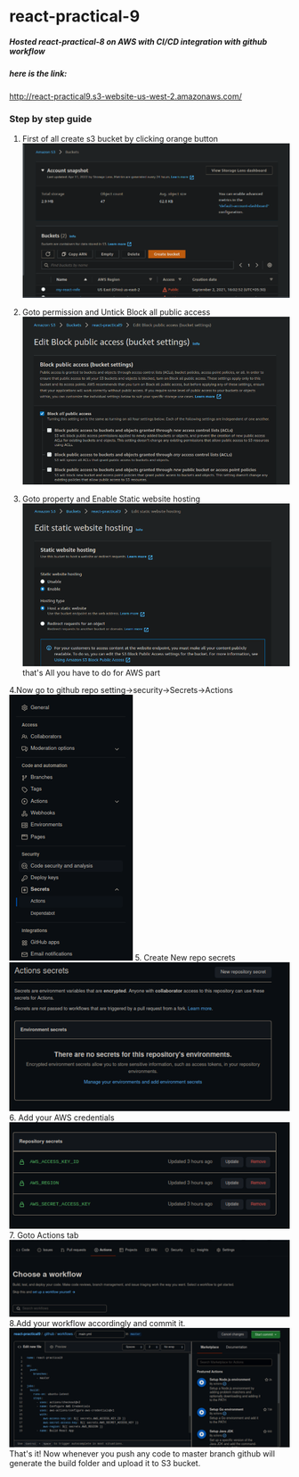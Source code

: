 # react-practical-9

##### Hosted react-practical-8 on AWS with CI/CD integration with github workflow
##### here is the link: 
http://react-practical9.s3-website-us-west-2.amazonaws.com/

### Step by step guide

1. First of all create s3 bucket by clicking orange button
![screenshot](./public/createBucket.png)

2. Goto permission and  Untick Block all public access 
![screenshot](./public/blockPublicAccess.png)

3. Goto property and Enable Static website hosting
![screenshot](./public/enableStaticHosting.png)
 that's All you have to do  for AWS part

4.Now go to github repo setting->security->Secrets->Actions
![screenshot](./public/secretAction.png)
5. Create New repo secrets
   ![screenshot](./public/newRepoSecret.png)
6. Add your AWS credentials
   ![screenshot](./public/addSecrets.png)
7. Goto Actions tab
![screenshot](./public/gotoActionWorkflow.png)
8.Add your workflow accordingly and commit it.
![screenshot](./public/addWorkflowandCommit.png)
  That's it! Now whenever you push any code to master branch github will generate the build folder and upload it to S3 bucket.